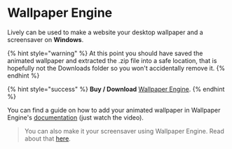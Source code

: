# Wallpaper Engine

Lively can be used to make a website your desktop wallpaper and a screensaver on **Windows**.

{% hint style="warning" %}
At this point you should have saved the animated wallpaper and extracted the .zip file into a safe location, that is hopefully not the Downloads folder so you won't accidentally remove it.
{% endhint %}

{% hint style="success" %}
**Buy / Download** [Wallpaper Engine](https://www.wallpaperengine.io).
{% endhint %}

You can find a guide on how to add your animated wallpaper in Wallpaper Engine's [documentation](https://docs.wallpaperengine.io/en/web/first/gettingstarted.html) (just watch the video).

> You can also make it your screensaver using Wallpaper Engine. Read about that [here](https://help.wallpaperengine.io/en/functionality/screensaver.html#configuring-the-screensaver).


